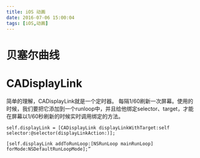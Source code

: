 ```yaml
---
title: iOS 动画
date: 2016-07-06 15:00:04
tags: [iOS,动画]
---
```


# 贝塞尔曲线

# CADisplayLink
简单的理解，CADisplayLink就是一个定时器。 每隔1/60刷新一次屏幕。使用的时候，我们要把它添加到一个runloop中，并且给他绑定selector、target，才能在屏幕以1/60秒刷新的时候实时调用绑定的方法。

```
self.displayLink = [CADisplayLink displayLinkWithTarget:self selector:@selector(displayLinkAction:)];
 
[self.displayLink addToRunLoop:[NSRunLoop mainRunLoop] forMode:NSDefaultRunLoopMode];”

```






